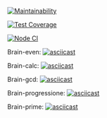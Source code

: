 [![Maintainability](https://api.codeclimate.com/v1/badges/0ba060bd47cf967d5193/maintainability)](https://codeclimate.com/github/Zhlznk/frontend-project-lvl1/maintainability)

[![Test Coverage](https://api.codeclimate.com/v1/badges/0ba060bd47cf967d5193/test_coverage)](https://codeclimate.com/github/Zhlznk/frontend-project-lvl1/test_coverage)

[![Node CI](https://github.com/Zhlznk/frontend-project-lvl1/workflows/Node%20CI/badge.svg)](https://github.com/Zhlznk/frontend-project-lvl1/actions)

Brain-even:
[![asciicast](https://asciinema.org/a/Q0gbyuTQ2F5epcrZj0L20zlQi.svg)](https://asciinema.org/a/Q0gbyuTQ2F5epcrZj0L20zlQi)

Brain-calc:
[![asciicast](https://asciinema.org/a/4WTuVVKFPb0kDFG47V7vRUVe1.svg)](https://asciinema.org/a/4WTuVVKFPb0kDFG47V7vRUVe1)

Brain-gcd:
[![asciicast](https://asciinema.org/a/tClWwTBj1ojpUp4gpy5dch21Y.svg)](https://asciinema.org/a/tClWwTBj1ojpUp4gpy5dch21Y)

Brain-progressione:
[![asciicast](https://asciinema.org/a/3dOrR6bF7u2XRY1Cjucaf1ZNZ.svg)](https://asciinema.org/a/3dOrR6bF7u2XRY1Cjucaf1ZNZ)

Brain-prime:
[![asciicast](https://asciinema.org/a/vNw5FPKUpWtbgMG2V1rer2swa.svg)](https://asciinema.org/a/vNw5FPKUpWtbgMG2V1rer2swa)

